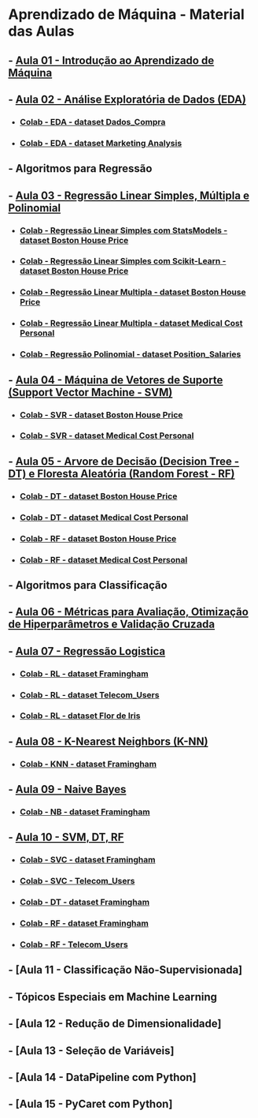 # Aprendizado de Máquina - Material das Aulas

## - [Aula 01 - Introdução ao Aprendizado de Máquina](https://github.com/gustavowillam/ML/blob/main/slides/01-ML-Introducao%20ao%20Aprendizado%20de%20Maquina.pdf)

## - [Aula 02 - Análise Exploratória de Dados (EDA)](https://github.com/gustavowillam/ML/blob/main/slides/02-ML-Analise%20Exploratoria%20de%20Dados.pdf)

* ### [Colab - EDA - dataset Dados_Compra](https://colab.research.google.com/drive/1pU4yjs-x-WnmCbQfBtNbzD3epz83oft4?usp=sharing)
* ### [Colab - EDA - dataset Marketing Analysis](https://colab.research.google.com/drive/1L2Db_C3oDaE42e9U1BM3NdKZbH68Ln1i?usp=sharing)
       
## - Algoritmos para Regressão

## - [Aula 03 - Regressão Linear Simples, Múltipla e Polinomial](https://github.com/gustavowillam/ML/blob/main/slides/03-ML-Modelos%20de%20Regressao%20e%20Metricas%20para%20Avaliacao.pdf)

* ### [Colab - Regressão Linear Simples com StatsModels - dataset Boston House Price](https://colab.research.google.com/drive/1a24JRHwqKHNn4kV9NcT2ZpsX8N90gliV?usp=sharing)
* ### [Colab - Regressão Linear Simples com Scikit-Learn - dataset Boston House Price](https://colab.research.google.com/drive/1FyZYAOTedUvrukF1JYaXo7Jh3O5wlqdN?usp=sharing)

* ### [Colab - Regressão Linear Multipla - dataset Boston House Price](https://colab.research.google.com/drive/1L_quNbburvnTVhEWrhNhnMIEIylOkRMS?usp=sharing)
* ### [Colab - Regressão Linear Multipla - dataset Medical Cost Personal](https://colab.research.google.com/drive/1tiXak9kp4urycrmeQUqA4mjXh4k7TyzV?usp=sharing)

* ### [Colab - Regressão Polinomial - dataset Position_Salaries](https://colab.research.google.com/drive/125NMw54BEZ0GERIVTvzIfsmJEvSXwpa9?usp=sharing)


## - [Aula 04 - Máquina de Vetores de Suporte (Support Vector Machine - SVM)](https://github.com/gustavowillam/ML/blob/main/slides/04-ML-Support%20Vector%20Machine-SVR.pdf)

* ### [Colab - SVR - dataset Boston House Price](https://colab.research.google.com/drive/1vzWrKBr3DprnrAWYEJEDm4ukW3bHBtDI?usp=sharing)
* ### [Colab - SVR - dataset Medical Cost Personal](https://colab.research.google.com/drive/1okJFe6qS8RzdA5bwnF54NUaXj27mF26r?usp=sharing)


## - [Aula 05 - Arvore de Decisão (Decision Tree - DT) e Floresta Aleatória (Random Forest - RF)](https://github.com/gustavowillam/ML/blob/main/slides/05-ML-Decision%20Tree%20and%20Random%20Forest.pdf)

* ### [Colab - DT - dataset Boston House Price](https://colab.research.google.com/drive/1FeP8NqBOQRm6lHb9O_DrYVtL17j8bIFe?usp=sharing)
* ### [Colab - DT - dataset Medical Cost Personal](https://colab.research.google.com/drive/17HxcPOundk3LBYIgpv6BqD7Ey4FiIBJJ?usp=sharing)

* ### [Colab - RF - dataset Boston House Price](https://colab.research.google.com/drive/1i9pbUOY7TYSQpn3EgZ9946V9V-3fJ7FZ?usp=sharing)
* ### [Colab - RF - dataset Medical Cost Personal](https://colab.research.google.com/drive/1XUcgl5JCJHyKUt7E291q_bAxQuaycNjd?usp=sharing)


## - Algoritmos para Classificação

## - [Aula 06 - Métricas para Avaliação, Otimização de Hiperparâmetros e Validação Cruzada](https://github.com/gustavowillam/ML/blob/main/slides/06-ML-Metricas%20para%20Avaliacao-Otimizacao%20de%20Parametros.pdf)

## - [Aula 07 - Regressão Logistica](https://github.com/gustavowillam/ML/blob/main/slides/07-ML-Logistic%20Regression.pdf)

* ### [Colab - RL - dataset Framingham](https://colab.research.google.com/drive/1EXxJVaBZAYGQMT0h1mXesY2FknyffXyl?usp=sharing)
* ### [Colab - RL - dataset Telecom_Users](https://colab.research.google.com/drive/1y-2S_YqiUSso7NIIMgIaIxRL4WWhvbhz?usp=sharing)
* ### [Colab - RL - dataset Flor de Iris](https://colab.research.google.com/drive/1T_dpwLEaVxx4_i-MZ0q5S41VzQdn870g?usp=sharing)


## - [Aula 08 - K-Nearest Neighbors (K-NN)](https://github.com/gustavowillam/ML/blob/main/slides/08-ML-K-Nearest%20Neighbors%20K-NN.pdf)

* ### [Colab - KNN - dataset Framingham](https://colab.research.google.com/drive/1WYDu-ADVS8O1NOnBW7IODY3iKB20VorL?usp=sharing)

## - [Aula 09 - Naive Bayes](https://github.com/gustavowillam/ML/blob/main/slides/09-ML-Naive%20Bayes.pdf)

* ### [Colab - NB - dataset Framingham](https://colab.research.google.com/drive/1V02vRQXJB0AUCMaNbBWYlXVDoLsrTSDp?usp=sharing)

## - [Aula 10 - SVM, DT, RF](https://github.com/gustavowillam/ML/blob/main/slides/10-ML-Support%20Vector%20Machine-SVC.pdf)

* ### [Colab - SVC - dataset Framingham](https://colab.research.google.com/drive/1AlSzJ9nkhoQjMLtKwd_Gkg3LvRKrpj4S?usp=sharing)
* ### [Colab - SVC - Telecom_Users](https://colab.research.google.com/drive/1nj9ZPcJKYIfMEWF58Cza-voGOEBicB78?usp=sharing)


* ### [Colab - DT  - dataset Framingham](https://colab.research.google.com/drive/16_Q71e5JwHaIgeNgNcDg0Vf748sjURyv?usp=sharing)


* ### [Colab - RF  - dataset Framingham](https://colab.research.google.com/drive/1MVmgp0Urm8eNoV5jtRQN7y2lemtMKsQ7?usp=sharing)
* ### [Colab - RF  - Telecom_Users](https://colab.research.google.com/drive/1wCCEFhDyeFtlzbx_Pevdb2hAYrr8MRND?usp=sharing)


## - [Aula 11 - Classificação Não-Supervisionada]


## - Tópicos Especiais em Machine Learning 


## - [Aula 12 - Redução de Dimensionalidade]

## - [Aula 13 - Seleção de Variáveis]

## - [Aula 14 - DataPipeline com Python]

## - [Aula 15 - PyCaret com Python]
